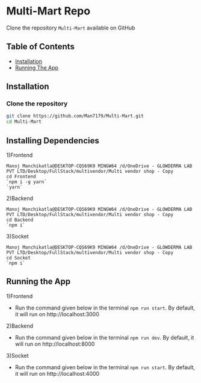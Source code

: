# Multi-Mart Repo

Clone the repository `Multi-Mart` available on GitHub

## Table of Contents
- [Installation](#installation)
- [Running The App](#running-the-app)

## Installation
### Clone the repository

```bash
git clone https://github.com/Man7179/Multi-Mart.git
cd Multi-Mart
```

## Installing Dependencies
1)Frontend
```
Manoj Manchikatla@DESKTOP-CQS69K9 MINGW64 /d/OneDrive - GLOWDERMA LAB PVT LTD/Desktop/FullStack/multivendor/Multi vendor shop - Copy
cd Frontend
`npm i -g yarn`
`yarn`
```

2)Backend
```
Manoj Manchikatla@DESKTOP-CQS69K9 MINGW64 /d/OneDrive - GLOWDERMA LAB PVT LTD/Desktop/FullStack/multivendor/Multi vendor shop - Copy
cd Backend
`npm i`
```

3)Socket
```
Manoj Manchikatla@DESKTOP-CQS69K9 MINGW64 /d/OneDrive - GLOWDERMA LAB PVT LTD/Desktop/FullStack/multivendor/Multi vendor shop - Copy
cd Socket
`npm i`
```

## Running the App
1)Frontend
- Run the command given below in the terminal `npm run start`. By default, it will run on http://localhost:3000

2)Backend
- Run the command given below in the terminal `npm run dev`. By default, it will run on http://localhost:8000
  
3)Socket
- Run the command given below in the terminal `npm run start`. By default, it will run on http://localhost:4000
  
